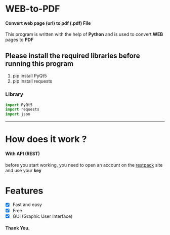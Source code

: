# WEB-to-PDF
#### Convert web page (url) to pdf (.pdf) File

This program is written with the help of **Python** and is used to convert **WEB** pages to **PDF**

## Please install the required libraries before running this program
1. pip install PyQt5
2. pip install requests

### Library
```python
import PyQt5
import requests
import json
```
--------------------------------------------------------------------
# How does it work ?

#### With API (REST)

before you start working, you need to open an account on the [restpack](https://restpack.io/) site and use your **key**

# Features

- [x] Fast and easy
- [x] Free
- [x] GUI (Graphic User Interface)

#### Thank You.
